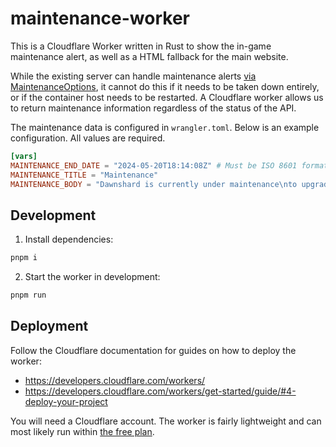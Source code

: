 # maintenance-worker

This is a Cloudflare Worker written in Rust to show the in-game maintenance alert, as well as a HTML fallback for the main website.

While the existing server can handle maintenance alerts [via MaintenanceOptions](https://github.com/SapiensAnatis/Dawnshard/blob/main/DragaliaAPI/DragaliaAPI/appsettings.json#L113), it cannot do this if it needs to be taken down entirely, or if the container host needs to be restarted. A Cloudflare worker allows us to return maintenance information regardless of the status of the API.

The maintenance data is configured in `wrangler.toml`. Below is an example configuration. All values are required.

```toml
[vars]
MAINTENANCE_END_DATE = "2024-05-20T18:14:08Z" # Must be ISO 8601 format.
MAINTENANCE_TITLE = "Maintenance"
MAINTENANCE_BODY = "Dawnshard is currently under maintenance\nto upgrade the server."
```

## Development

1. Install dependencies:

```bash
pnpm i
```

2. Start the worker in development:

```bash
pnpm run
```

## Deployment 

Follow the Cloudflare documentation for guides on how to deploy the worker:

- https://developers.cloudflare.com/workers/
- https://developers.cloudflare.com/workers/get-started/guide/#4-deploy-your-project

You will need a Cloudflare account. The worker is fairly lightweight and can most likely run within [the free plan](https://developers.cloudflare.com/workers/platform/pricing/#workers).

